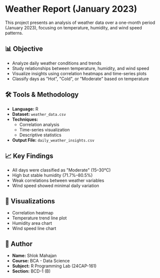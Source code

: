 # Weather Report (January 2023)

This project presents an analysis of weather data over a one-month period (January 2023), focusing on temperature, humidity, and wind speed patterns.

## 📊 Objective

- Analyze daily weather conditions and trends
- Study relationships between temperature, humidity, and wind speed
- Visualize insights using correlation heatmaps and time-series plots
- Classify days as "Hot", "Cold", or "Moderate" based on temperature

## 🛠️ Tools & Methodology

- **Language:** R
- **Dataset:** `weather_data.csv`
- **Techniques:** 
  - Correlation analysis
  - Time-series visualization
  - Descriptive statistics
- **Output File:** `daily_weather_insights.csv`

## 📈 Key Findings

- All days were classified as "Moderate" (15–30°C)
- High but stable humidity (71.7%–80.5%)
- Weak correlations between weather variables
- Wind speed showed minimal daily variation

## 📎 Visualizations

- Correlation heatmap
- Temperature trend line plot
- Humidity area chart
- Wind speed line chart

## 📄 Author

- **Name:** Shlok Mahajan  
- **Course:** BCA - Data Science  
- **Subject:** R Programming Lab (24CAP-161)  
- **Section:** BCD-1 (B)
